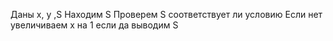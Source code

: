 Даны x, y ,S 
Находим S
Проверем S соответствует ли условию 
Если нет увеличиваем х на 1
если да выводим S
